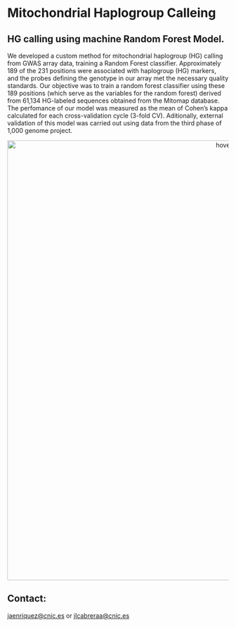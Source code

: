 # Mitochondrial Haplogroup Calleing
## HG calling using machine Random Forest Model.

We developed a custom method for mitochondrial haplogroup (HG) calling from GWAS array data, training a Random Forest classifier. Approximately 189 of the 231 positions were associated with haplogroup (HG) markers, and the probes defining the genotype in our array met the necessary quality standards. Our objective was to train a random forest classifier using these 189 positions (which serve as the variables for the random forest) derived from 61,134 HG-labeled sequences obtained from the Mitomap database. The perfomance of our model was measured as the mean of Cohen’s kappa calculated for each cross-validation cycle (3-fold CV). Aditionally, external validation of this model was carried out using data from the third phase of 1,000 genome project.

<p align="center">
  <img src="(https://github.com/Cabrera-alarcon/GENOXPHOS/blob/master/HG_Caller_and_analysis/Train_validation_workflow.png)" width="1000" title="hover text">
</p>




## Contact: 
jaenriquez@cnic.es or jlcabreraa@cnic.es 

